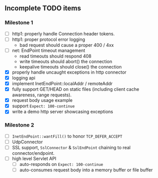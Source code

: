 ## Incomplete TODO items

### Milestone 1

- [ ] http1: properly handle Connection header tokens.
- [ ] http1: proper protocol error logging
  - bad request should cause a proper 400 / 4xx
- [ ] net: EndPoint timeout management
  - read timeouts should respond 408
  - write timeouts should abort() the connection
  - keepalive timeouts should close() the connection
- [x] properly handle uncaught exceptions in http connector
- [x] logging api
- [x] implement InetEndPoint::localAddr / remoteAddr
- [x] fully support GET/HEAD on static files (including client cache awareness, range requests).
- [x] request body usage example
- [x] support `Expect: 100-continue`
- [x] write a demo http server showcasing exceptions

### Milestone 2

- [ ] `InetEndPoint::wantFill()` to honor `TCP_DEFER_ACCEPT`
- [ ] UdpConnector
- [ ] SSL support, `SslConnector` & `SslEndPoint` chaining to real
      connector/endpoint.
- [ ] high level Servlet API
  - [ ] auto-responds on `Expect: 100-continue`
  - [ ] auto-consumes request body into a memory buffer or file buffer
